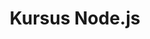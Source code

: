 ---
layout:   certificate
title:    "Kursus Node.js"
slug:     progate-node
category: progate
issuer:   "Progate Indonesia"
---